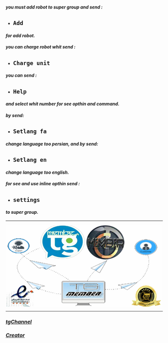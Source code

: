 

#### _you must add robot to super group and send :_
- ## `Add`
#### _for add robot._


#### *you can charge robot whit send :*
- ## `Charge unit`


#### _you can send :_
- ## `Help`
#### _and select whit number for see opthin and command._

#### *by send:*
- ## `Setlang fa`
#### *change language too persian, and by send:*
- ## `Setlang en`
#### *change language too english.*

#### _for see and use inline opthin send :_
- ## `settings`
#### _to super group._


***

<p align="center"> <img class="td" style="vertical-align: middle;" src="https://github.com/sajjad-021/KingPKG/blob/master/logo.jpg" alt="" width="500" height="260" /></p>

******


### [*tgChannel*](https://t.me/tgMember)
### [*Creator*](https://t.me/sajjad_021)

